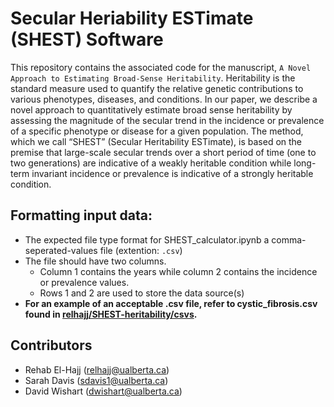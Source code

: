 # Secular Heriability ESTimate (SHEST) Software
This repository contains the associated code for the manuscript, `A Novel Approach to Estimating Broad-Sense Heritability`. Heritability is the standard measure used to quantify the relative genetic contributions to various phenotypes, diseases, and conditions. In our paper, we describe a novel approach to quantitatively estimate broad sense heritability by assessing the magnitude of the secular trend in the incidence or prevalence of a specific phenotype or disease for a given population. The method, which we call “SHEST” (Secular Heritability ESTimate), is based on the premise that large-scale secular trends over a short period of time (one to two generations) are indicative of a weakly heritable condition while long-term invariant incidence or prevalence is indicative of a strongly heritable condition.

## Formatting input data:
* The expected file type format for SHEST_calculator.ipynb a comma-seperated-values file (extention: `.csv`)
* The file should have two columns. 
  * Column 1 contains the years while column 2 contains the incidence or prevalence values.
  * Rows 1 and 2 are used to store the data source(s)
* **For an example of an acceptable .csv file, refer to cystic_fibrosis.csv found in [relhajj/SHEST-heritability/csvs](https://github.com/relhajj/SHEST-heritability/blob/92acb4219c7ee84a49af64f883985fce5f8dd3b3/csvs/cystic_fibrosis.csv).**

## Contributors
* Rehab El-Hajj (relhajj@ualberta.ca)
* Sarah Davis (sdavis1@ualberta.ca)
* David Wishart (dwishart@ualberta.ca)
